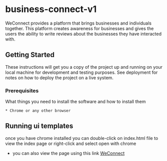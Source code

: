 # business-connect-v1

WeConnect provides a platform that brings businesses and individuals together.
This platform creates awareness for businesses and gives the users the ability
to write reviews about the businesses they have interacted with.

## Getting Started

These instructions will get you a copy of the project up and running on your
local machine for development and testing purposes. See deployment for notes
on how to deploy the project on a live system.

### Prerequisites

What things you need to install the software and how to install them

```
* Chrome or any other browser
```

## Running ui templates

once you have chrome installed you can double-click on index.html file to view the index page
or right-click and select open with chrome
* you can also view the page using this link [WeConnect](https://cosmas28.github.io/business-connect-v1/designs/UI/)